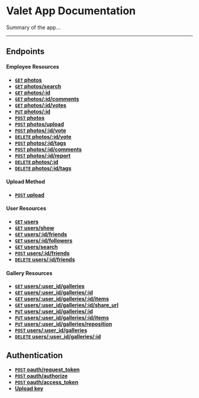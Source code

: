 # Valet App Documentation

Summary of the app...

***





## Endpoints

#### Employee Resources

- **[<code>GET</code> photos](https://github.com/500px/api-documentation/blob/master/endpoints/photo/GET_photos.md)**
- **[<code>GET</code> photos/search](https://github.com/500px/api-documentation/blob/master/endpoints/photo/GET_photos_search.md)**
- **[<code>GET</code> photos/:id](https://github.com/500px/api-documentation/blob/master/endpoints/photo/GET_photos_id.md)**
- **[<code>GET</code> photos/:id/comments](https://github.com/500px/api-documentation/blob/master/endpoints/photo/GET_photos_id_comments.md)**
- **[<code>GET</code> photos/:id/votes](https://github.com/500px/api-documentation/blob/master/endpoints/photo/GET_photos_id_votes.md)**
- **[<code>PUT</code> photos/:id](https://github.com/500px/api-documentation/blob/master/endpoints/photo/PUT_photos_id.md)**
- **[<code>POST</code> photos](https://github.com/500px/api-documentation/blob/master/endpoints/photo/POST_photos.md)**
- **[<code>POST</code> photos/upload](https://github.com/500px/api-documentation/blob/master/endpoints/photo/POST_photos_upload.md)**
- **[<code>POST</code> photos/:id/vote](https://github.com/500px/api-documentation/blob/master/endpoints/photo/POST_photos_id_vote.md)**
- **[<code>DELETE</code> photos/:id/vote](https://github.com/500px/api-documentation/blob/master/endpoints/photo/DELETE_photos_id_vote.md)**
- **[<code>POST</code> photos/:id/tags](https://github.com/500px/api-documentation/blob/master/endpoints/photo/POST_photos_id_tags.md)**
- **[<code>POST</code> photos/:id/comments](https://github.com/500px/api-documentation/blob/master/endpoints/photo/POST_photos_id_comments.md)**
- **[<code>POST</code> photos/:id/report](https://github.com/500px/api-documentation/blob/master/endpoints/photo/POST_photos_id_report.md)**
- **[<code>DELETE</code> photos/:id](https://github.com/500px/api-documentation/blob/master/endpoints/photo/DELETE_photos_id.md)**
- **[<code>DELETE</code> photos/:id/tags](https://github.com/500px/api-documentation/blob/master/endpoints/photo/DELETE_photos_id_tags.md)**

#### Upload Method

- **[<code>POST</codE> upload](https://github.com/500px/api-documentation/blob/master/endpoints/upload/POST_upload.md)**

#### User Resources

- **[<code>GET</code> users](https://github.com/500px/api-documentation/blob/master/endpoints/user/GET_users.md)**
- **[<code>GET</code> users/show](https://github.com/500px/api-documentation/blob/master/endpoints/user/GET_users_show.md)**
- **[<code>GET</code> users/:id/friends](https://github.com/500px/api-documentation/blob/master/endpoints/user/GET_users_id_friends.md)**
- **[<code>GET</code> users/:id/followers](https://github.com/500px/api-documentation/blob/master/endpoints/user/GET_users_id_followers.md)**
- **[<code>GET</code> users/search](https://github.com/500px/api-documentation/blob/master/endpoints/user/GET_users_search.md)**
- **[<code>POST</code> users/:id/friends](https://github.com/500px/api-documentation/blob/master/endpoints/user/POST_users_id_friends.md)**
- **[<code>DELETE</code> users/:id/friends](https://github.com/500px/api-documentation/blob/master/endpoints/user/DELETE_users_id_friends.md)**

#### Gallery Resources

- **[<code>GET</code> users/:user_id/galleries](https://github.com/500px/api-documentation/blob/master/endpoints/galleries/GET_galleries.md)**
- **[<code>GET</code> users/:user_id/galleries/:id](https://github.com/500px/api-documentation/blob/master/endpoints/galleries/GET_galleries_id.md)**
- **[<code>GET</code> users/:user_id/galleries/:id/items](https://github.com/500px/api-documentation/blob/master/endpoints/galleries/GET_galleries_id_items.md)**
- **[<code>GET</code> users/:user_id/galleries/:id/share_url](https://github.com/500px/api-documentation/blob/master/endpoints/galleries/GET_galleries_id.md)**
- **[<code>PUT</code> users/:user_id/galleries/:id](https://github.com/500px/api-documentation/blob/master/endpoints/galleries/PUT_galleries_id.md)**
- **[<code>PUT</code> users/:user_id/galleries/:id/items](https://github.com/500px/api-documentation/blob/master/endpoints/galleries/PUT_galleries_id_items.md)**
- **[<code>PUT</code> users/:user_id/galleries/reposition](https://github.com/500px/api-documentation/blob/master/endpoints/galleries/PUT_galleries_reposition.md)**
- **[<code>POST</code> users/:user_id/galleries](https://github.com/500px/api-documentation/blob/master/endpoints/galleries/POST_galleries.md)**
- **[<code>DELETE</code> users/:user_id/galleries/:id](https://github.com/500px/api-documentation/blob/master/endpoints/galleries/DELETE_galleries_id.md)**




## Authentication

- **[<code>POST</code> oauth/request_token](https://github.com/500px/api-documentation/blob/master/authentication/POST_oauth_requesttoken.md)**
- **[<code>POST</code> oauth/authorize](https://github.com/500px/api-documentation/blob/master/authentication/POST_oauth_authorize.md)**
- **[<code>POST</code> oauth/access_token](https://github.com/500px/api-documentation/blob/master/authentication/POST_oauth_accesstoken.md)**
- **[Upload key](https://github.com/500px/api-documentation/blob/master/authentication/upload_key.md)**


